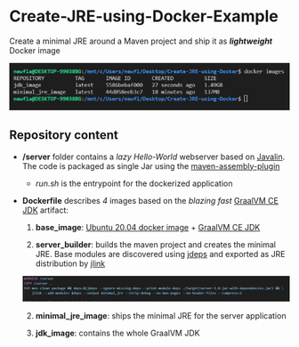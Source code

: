 # Create-JRE-using-Docker-Example
Create a minimal JRE around a Maven project and ship it as ***lightweight*** Docker image

 ![Docker Images Snapshot](https://github.com/newfla/Create-JRE-using-Docker/blob/main/res/docker_images_snap.png?raw=true) 
## Repository content
- **/server** folder contains a *lazy Hello-World* webserver based on [Javalin](https://github.com/tipsy/javalin).
The code is packaged as single Jar using the [maven-assembly-plugin](https://maven.apache.org/plugins/maven-assembly-plugin/)
    - *run.sh* is the entrypoint for the dockerized application

- **Dockerfile** describes *4* images based on the *blazing fast* [GraalVM CE JDK](https://github.com/oracle/graal/) artifact:

    1. **base_image**: [Ubuntu 20.04 docker image](https://hub.docker.com/layers/ubuntu/library/ubuntu/hirsute/images/sha256-cb92f03e258f965442b883f5402b310dd7a5ea0a661a865ad02a42bc21234bf7?context=explore) + [GraalVM CE JDK](https://github.com/oracle/graal/)

    2. **server_builder**: builds the maven project and creates the minimal JRE. Base modules are discovered using [jdeps](https://docs.oracle.com/en/java/javase/11/tools/jdeps.html) and exported as JRE distribution by [jlink](https://docs.oracle.com/en/java/javase/11/tools/jlink.html)

    ![Docker Minimal JRE Image Snapshot](https://github.com/newfla/Create-JRE-using-Docker/blob/main//res/minimal_jre_snap.png)

    2. **minimal_jre_image**: ships the minimal JRE for the server application

    3. **jdk_image**: contains the whole GraalVM JDK 
